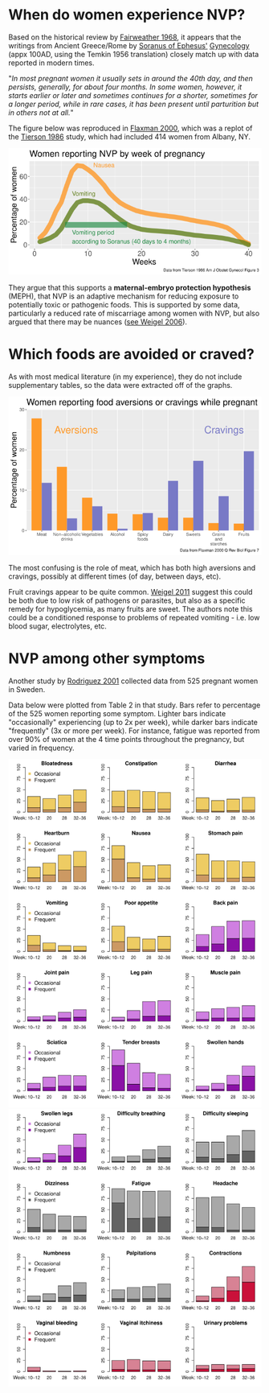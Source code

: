 # When do women experience NVP? #
Based on the historical review by [Fairweather 1968](https://doi.org/10.1016/0002-9378(68)90445-6), it appears that the writings from Ancient Greece/Rome by [Soranus of Ephesus'](https://en.wikipedia.org/wiki/Soranus_of_Ephesus) [Gynecology](https://archive.org/details/in.ernet.dli.2015.547535/mode/2up) (appx 100AD, using the Temkin 1956 translation) closely match up with data reported in modern times.

"*In most pregnant women it usually sets in around the 40th day, and then persists, generally, for about four months. In some women, however, it starts earlier or later and sometimes continues for a shorter, sometimes for a longer period, while in rare cases, it has been present until parturition but in others not at all.*"

The figure below was reproduced in [Flaxman 2000](http://www.jstor.org/stable/10.2307/2664252), which was a replot of the [Tierson 1986](https://doi.org/10.1016/0002-9378(86)90337-6) study, which had included 414 women from Albany, NY.

![nvp_from_tierson_1986_fig3.png](https://github.com/wrf/misc-analyses/blob/master/nausea_pregnancy/images/nvp_from_tierson_1986_fig3.png)

They argue that this supports a **maternal-embryo protection hypothesis** (MEPH), that NVP is an adaptive mechanism for reducing exposure to potentially toxic or pathogenic foods. This is supported by some data, particularly a reduced rate of miscarriage among women with NVP, but also argued that there may be nuances ([see Weigel 2006](https://doi.org/10.1515/JPM.2006.021)).

# Which foods are avoided or craved? #
As with most medical literature (in my experience), they do not include supplementary tables, so the data were extracted off of the graphs.

![food_cravings_flaxman_2000_fig7.png](https://github.com/wrf/misc-analyses/blob/master/nausea_pregnancy/images/food_cravings_flaxman_2000_fig7.png)

The most confusing is the role of meat, which has both high aversions and cravings, possibly at different times (of day, between days, etc).

Fruit cravings appear to be quite common. [Weigel 2011](https://doi.org/10.1080/03670244.2011.568906) suggest this could be both due to low risk of pathogens or parasites, but also as a specific remedy for hypoglycemia, as many fruits are sweet. The authors note this could be a conditioned response to problems of repeated vomiting - i.e. low blood sugar, electrolytes, etc.

# NVP among other symptoms #
Another study by [Rodriguez 2001](https://obgyn.onlinelibrary.wiley.com/doi/10.1034/j.1600-0412.2001.080003213.x) collected data from 525 pregnant women in Sweden. 

Data below were plotted from Table 2 in that study. Bars refer to percentage of the 525 women reporting some symptom. Lighter bars indicate "occasionally" experiencing (up to 2x per week), while darker bars indicate "frequently" (3x or more per week). For instance, fatigue was reported from over 90% of women at the 4 time points throughout the pregnancy, but varied in frequency.

![rodriguez_2001_table2.all.p1.png](https://github.com/wrf/misc-analyses/blob/master/nausea_pregnancy/images/rodriguez_2001_table2.all.p1.png)
![rodriguez_2001_table2.all.p2.png](https://github.com/wrf/misc-analyses/blob/master/nausea_pregnancy/images/rodriguez_2001_table2.all.p2.png)






